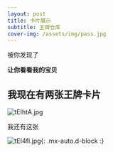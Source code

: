 ```yaml
---
layout: post
title: 卡片展示
subtitle: 王牌仓库
cover-img: /assets/img/pass.jpg
---
```


被你发现了

**让你看看我的宝贝**

## 我现在有两张王牌卡片

![tEIhtA.jpg](https://s1.ax1x.com/2020/05/27/tEIhtA.jpg)

我还有这张

![tEI4fI.jpg](https://s1.ax1x.com/2020/05/27/tEI4fI.jpg){: .mx-auto.d-block :}


